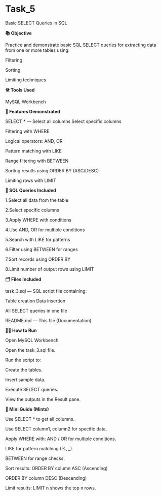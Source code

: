 # Task_5
Basic SELECT Queries in SQL


**📚 Objective**

Practice and demonstrate basic SQL SELECT queries for extracting data from one or more tables using:

Filtering

Sorting

Limiting techniques

**🛠️ Tools Used**

MySQL Workbench


**🚀 Features Demonstrated**

SELECT * — Select all columns
Select specific columns

Filtering with WHERE

Logical operators: AND, OR

Pattern matching with LIKE

Range filtering with BETWEEN

Sorting results using ORDER BY (ASC/DESC)

Limiting rows with LIMIT


**📜 SQL Queries Included**

1.Select all data from the table

2.Select specific columns

3.Apply WHERE with conditions

4.Use AND, OR for multiple conditions

5.Search with LIKE for patterns

6.Filter using BETWEEN for ranges

7.Sort records using ORDER BY

8.Limit number of output rows using LIMIT


**🗂️ Files Included**

task_3.sql — SQL script file containing:

Table creation
Data insertion

All SELECT queries in one file

README.md — This file (Documentation)


**🏃‍♂️ How to Run**

Open MySQL Workbench.

Open the task_3.sql file.

Run the script to:

Create the tables.

Insert sample data.

Execute SELECT queries.

View the outputs in the Result pane.


**📑 Mini Guide (Mints)**

Use SELECT * to get all columns.

Use SELECT column1, column2 for specific data.

Apply WHERE with:
AND / OR for multiple conditions.

LIKE for pattern matching (%, _).

BETWEEN for range checks.

Sort results:
ORDER BY column ASC (Ascending)

ORDER BY column DESC (Descending)

Limit results:
LIMIT n shows the top n rows.
